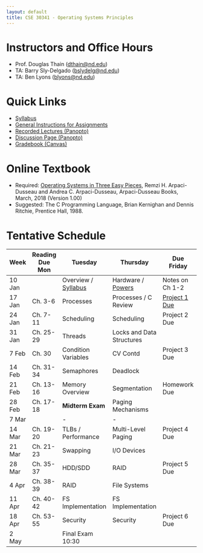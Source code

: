```yaml
---
layout: default
title: CSE 30341 - Operating Systems Principles
---
```


# Instructors and Office Hours

- Prof. Douglas Thain (dthain@nd.edu)
- TA: Barry Sly-Delgado (bslydelg@nd.edu)
- TA: Ben Lyons (blyons@nd.edu)

# Quick Links

- [Syllabus](syllabus.md)
- [General Instructions for Assignments](general.md)
- [Recorded Lectures (Panopto)](https://canvas.nd.edu/courses/33829/external_tools/76)
- [Discussion Page (Panopto)](https://canvas.nd.edu/courses/33829/discussion_topics)
- [Gradebook (Canvas)](https://canvas.nd.edu/courses/33829/gradebook)

# Online Textbook

- Required: [Operating Systems in Three Easy Pieces](https://pages.cs.wisc.edu/~remzi/OSTEP), Remzi H. Arpaci-Dusseau and Andrea C. Arpaci-Dusseau, Arpaci-Dusseau Books, March, 2018 (Version 1.00)
- Suggested: The C Programming Language, Brian Kernighan and Dennis Ritchie, Prentice Hall, 1988.

# Tentative Schedule

|Week|Reading Due Mon|Tuesday|Thursday|Due Friday|
|-----|-----|-----|---|---|
| 10 Jan	|         | Overview / [Syllabus](syllabus.md) | Hardware / [Powers](powers.md) | Notes on Ch 1-2
| 17 Jan	| Ch. 3-6	| Processes	| Processes / C Review	| [Project 1 Due](project1)
| 24 Jan	| Ch. 7-11	| Scheduling	| Scheduling	| Project 2 Due
| 31 Jan	| Ch. 25-29	| Threads	| Locks and Data Structures |
| 7 Feb		| Ch. 30	   | Condition Variables | CV Contd | Project 3 Due
| 14 Feb	| Ch. 31-34	| Semaphores	| Deadlock	|
| 21 Feb	| Ch. 13-16	| Memory Overview	| Segmentation	| Homework Due
| 28 Feb	| Ch. 17-18	| **Midterm Exam**	| Paging Mechanisms |
| 7 Mar		| 		| - | - |
| 14 Mar	| Ch. 19-20	| TLBs / Performance	| Multi-Level Paging	| Project 4 Due
| 21 Mar	| Ch. 21-23	| Swapping	| I/O Devices |
| 28 Mar	| Ch. 35-37	| HDD/SDD | RAID	| Project 5 Due
| 4 Apr 	| Ch. 38-39	| RAID	| File Systems	|
| 11 Apr	| Ch. 40-42	| FS Implementation	| FS Implementation |
| 18 Apr	| Ch. 53-55	| Security | Security | Project 6 Due
| 2 May		| 		| Final Exam 10:30 |



